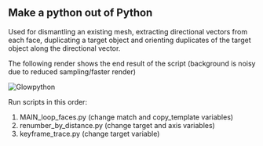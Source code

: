 ## Make a python out of Python

Used for dismantling an existing mesh, extracting directional vectors
from each face, duplicating a target object and  orienting duplicates
of the target object along the directional vector.

The following render shows the end result of the script (background is noisy due to reduced 
sampling/faster render)

![Glowpython](/img/glow_light_python_glass.png)

Run scripts in this order:
1. MAIN_loop_faces.py   (change match and copy_template variables)
2. renumber_by_distance.py  (change target and axis variables)
3. keyframe_trace.py    (change target variable)